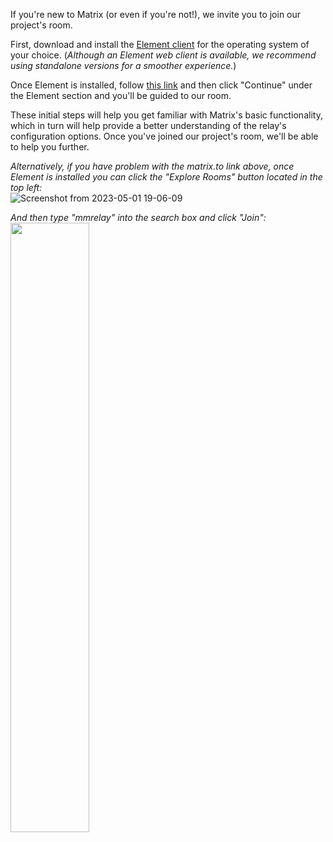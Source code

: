 If you're new to Matrix (or even if you're not!), we invite you to join our project's room.

First, download and install the [Element client](https://element.io/download) for the operating system of your choice.
(_Although an Element web client is available, we recommend using standalone versions for a smoother experience._)

Once Element is installed, follow [this link](https://matrix.to/#/#mmrelay:matrix.org) and then click "Continue" under the Element section and you'll be guided to our room.

These initial steps will help you get familiar with Matrix's basic functionality, which in turn will help provide a better understanding of the relay's configuration options. Once you've joined our project's room, we'll be able to help you further.<p><p>

_Alternatively, if you have problem with the matrix.to link above, once Element is installed you can click the "Explore Rooms" button located in the top left:_<br>
![Screenshot from 2023-05-01 19-06-09](https://user-images.githubusercontent.com/17190268/235552633-76bfe8f9-9695-49bd-8d0c-174971da398c.png)

_And then type "mmrelay" into the search box and click "Join":_<br>
<img src="https://user-images.githubusercontent.com/17190268/235552743-7b3327f5-3698-4fbf-9721-78a501844e69.png" width=50% height=50%>